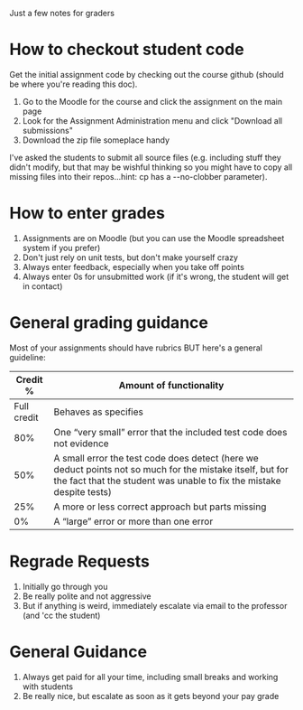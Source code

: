 Just a few notes for graders

# How to checkout student code

Get the initial assignment code by checking out the course github
(should be where you're reading this doc).

1. Go to the Moodle for the course and click the assignment on the main page
2. Look for the Assignment Administration menu and click "Download all submissions"
3. Download the zip file someplace handy

I've asked the students to submit all source files (e.g. including
stuff they didn't modify, but that may be wishful thinking so you
might have to copy all missing files into their repos...hint: cp 
has a --no-clobber parameter).

# How to enter grades

1. Assignments are on Moodle (but you can use the Moodle spreadsheet
   system if you prefer)
2. Don't just rely on unit tests, but don't make yourself crazy
3. Always enter feedback, especially when you take off points
4. Always enter 0s for unsubmitted work (if it's wrong, the student
   will get in contact)

# General grading guidance

Most of your assignments should have rubrics BUT here's a general
guideline:


| Credit %    | Amount of functionality                                              |
|-------------|----------------------------------------------------------------------|
| Full credit | Behaves as specifies                                                 |
| 80%         | One “very small” error that the included test code does not evidence |
| 50%   | A small error the test code does detect (here we deduct points not so much for the mistake itself, but for the fact that the student was unable to fix the mistake despite tests)  |
| 25%         | A more or less correct approach but parts missing                    |
| 0%          | A “large” error or more than one error                               |


# Regrade Requests

1. Initially go through you
2. Be really polite and not aggressive
3. But if anything is weird, immediately escalate via email to the
   professor (and 'cc the student)

# General Guidance

1. Always get paid for all your time, including small breaks and
   working with students
2. Be really nice, but escalate as soon as it gets beyond your pay
   grade
